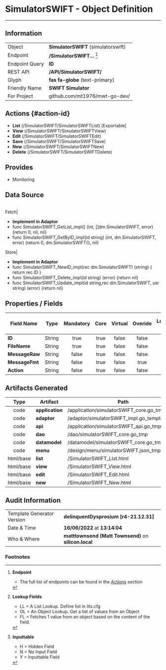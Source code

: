 # **SimulatorSWIFT** - Object Definition
---
##  Information
|   |   |
|---|---|
|Object         |**SimulatorSWIFT** (simulatorswift) |
|Endpoint 	    |**/SimulatorSWIFT...** [^1]|
|Endpoint Query |**ID**|
|REST API|**/API/SimulatorSWIFT/**|
Glyph|**fas fa-globe** (text-primary)
Friendly Name|**SWIFT Simulator**|
|For Project    |github.com/mt1976/mwt-go-dev/|

##  Actions {#action-id}
* **List** (/SimulatorSWIFT/SimulatorSWIFTList) [Exportable]
* **View** (/SimulatorSWIFT/SimulatorSWIFTView)
* **Edit** (/SimulatorSWIFT/SimulatorSWIFTEdit)
* **Save** (/SimulatorSWIFT/SimulatorSWIFTSave)
* **New** (/SimulatorSWIFT/SimulatorSWIFTNew)
* **Delete** (/SimulatorSWIFT/SimulatorSWIFTDelete)







##  Provides



* Monitoring 



##  Data Source 
|   |   |
|---|---|

Fetch|<ul><li>**Implement in Adaptor**</li><li> func SimulatorSWIFT_GetList_impl() (int, []dm.SimulatorSWIFT, error) {return 0, nil, nil}</li><li>func SimulatorSWIFT_GetByID_impl(id string) (int, dm.SimulatorSWIFT, error) {return 0, dm.SimulatorSWIFT{}, nil}</li></ul>
Store|<ul><li>**Implement in Adaptor**</li><li>func SimulatorSWIFT_NewID_impl(rec dm.SimulatorSWIFT) (string) { return rec.ID } </li><li>func SimulatorSWIFT_Delete_impl(id string) (error) {return nil}</li><li>func SimulatorSWIFT_Update_impl(id string,rec dm.SimulatorSWIFT, usr string) (error) {return nil}</li></ul>

##  Properties / Fields
| Field Name| Type | Mandatory | Core | Virtual | Overide | Lookup [^2]| Lookup Object      | Lookup Field Source         | Lookup Return Value                | Inputable [^3]|DB Column|Default Value| No Change | Callout | Internal |
| -- | --  | :--: | :--: | :--: |:--: |:--: |:--: |-- |-- |:--: |-- | --| :--: | :--: | :--: |
|**ID**|String|true|true|false|false|||||Y|ID||false|false|false|
|**FileName**|String|true|true|false|false|||||Y|FileName||false|false|false|
|**MessageRaw**|String|false|true|false|false|||||Y|MessageRaw||false|false|false|
|**MessageFmt**|String|false|true|false|true|||||N|MessageFmt||false|false|false|
|**Action**|String|false|true|false|false|||||Y|Action||false|false|false|


##  Artifacts Generated
| Type | Artifact | Path|
| :--: | -- | -- |
| code | **application** | /application/simulatorSWIFT_core.go_tmp |
| code | **adaptor** | /adaptor/simulatorSWIFT_impl.go_template_tmp |
| code | **api** | /application/simulatorSWIFT_api.go_tmp |
| code | **dao** | /dao/simulatorSWIFT_core.go_tmp |
| code | **datamodel** | /datamodel/simulatorSWIFT_core.go_tmp |
| code | **menu** | /design/menu/simulatorSWIFT.json_tmp |
| html/base | **list** | /SimulatorSWIFT_List.html |
| html/base | **view** | /SimulatorSWIFT_View.html |
| html/base | **edit** | /SimulatorSWIFT_Edit.html |
| html/base | **new** | /SimulatorSWIFT_New.html |


## Audit Information
|   |   |
|---|---|
Template Generator Version   | **delinquentDysprosium [r4-21.12.31]**
Date & Time		     | **16/06/2022** at **13:14:04**
Who & Where		     | **matttownsend (Matt Townsend)** on **silicon.local**

### Footnotes
[^1]: **Endpoint**
    * The full list of endpoints can be found in the [Actions](#action-id) section
[^2]: **Lookup Fields**
    * LL = A List Lookup. Define list in lits.cfg
    * OL = An Object Lookup. Get a list of values from an Object
    * FL = Fetches 1 value from an object based on the content of the field. 
[^3]: **Inputtable**   
    * H = Hidden Field
    * N = No Input Field
    * Y = Inputtable Field